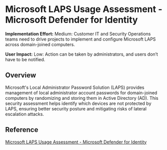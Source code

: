 # Microsoft LAPS Usage Assessment - Microsoft Defender for Identity

**Implementation Effort:** Medium: Customer IT and Security Operations teams need to drive projects to implement and configure Microsoft LAPS across domain-joined computers.

**User Impact:** Low: Action can be taken by administrators, and users don’t have to be notified.

## Overview
Microsoft's Local Administrator Password Solution (LAPS) provides management of local administrator account passwords for domain-joined computers by randomizing and storing them in Active Directory (AD). This security assessment helps identify which devices are not protected by LAPS, ensuring better security posture and mitigating risks of lateral escalation attacks.

## Reference
[Microsoft LAPS Usage Assessment - Microsoft Defender for Identity](https://learn.microsoft.com/en-us/defender-for-identity/security-assessment-laps)
